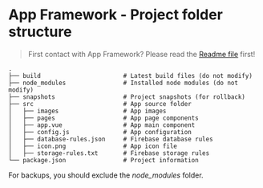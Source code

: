 # App Framework - Project folder structure

> First contact with App Framework? Please read the [Readme file](../README.md) first!

```
.
├── build                       # Latest build files (do not modify)
├── node_modules                # Installed node modules (do not modify)
├── snapshots                   # Project snapshots (for rollback)
├── src                         # App source folder
│   ├── images                  # App images
│   ├── pages                   # App page components
│   ├── app.vue                 # App main component
│   ├── config.js               # App configuration
│   ├── database-rules.json     # Firebase database rules
│   ├── icon.png                # App icon file
│   ├── storage-rules.txt       # Firebase storage rules
└── package.json                # Project information
```

For backups, you should exclude the *node_modules* folder.
